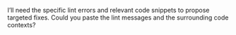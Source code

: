 I’ll need the specific lint errors and relevant code snippets to propose targeted fixes. Could you paste the lint messages and the surrounding code contexts?